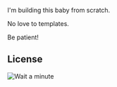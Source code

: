 I'm building this baby from scratch.

No love to templates.

Be patient!

## License
![Wait a minute](https://assets-auto.rbl.ms/7887452347b40bd3de7413af60956118ad40f553ef35a55989ae5f927832ce7b)
